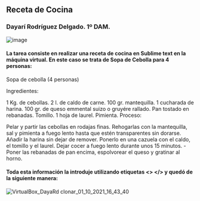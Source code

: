 ## Receta de Cocina

### Dayarí Rodríguez Delgado. 1º DAM.

![image](https://user-images.githubusercontent.com/91153603/135651967-35150395-c741-4734-858d-dcabb464e669.png)

#### La tarea consiste en realizar una receta de cocina en Sublime text en la máquina virtual. En este caso se trata de Sopa de Cebolla para 4 personas:

Sopa de cebolla (4 personas)

Ingredientes:

1 Kg. de cebollas.
2 l. de caldo de carne.
100 gr. mantequilla.
1 cucharada de harina.
100 gr. de queso emmental suizo o gruyére rallado.
Pan tostado en rebanadas.
Tomillo.
1 hoja de laurel.
Pimienta.
Proceso:

Pelar y partir las cebollas en rodajas finas.
Rehogarlas con la mantequilla, sal y pimienta a fuego lento hasta que estén transparentes sin dorarse.
Añadir la harina sin dejar de remover.
Ponerlo en una cazuela con el caldo, el tomillo y el laurel.
Dejar cocer a fuego lento durante unos 15 minutos. -Poner las rebanadas de pan encima, espolvorear el queso y gratinar al horno.

#### Toda esta información la introduje utilizando etiquetas <> </> y quedó de la siguiente manera:

![VirtualBox_DayaRd clonar_01_10_2021_16_43_40](https://user-images.githubusercontent.com/91153603/135650862-62e83fd4-a17d-4677-ae01-46495947f2a5.png)
